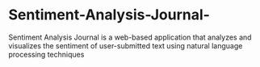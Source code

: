 # Sentiment-Analysis-Journal-
Sentiment Analysis Journal is a web-based application that analyzes and visualizes the sentiment of user-submitted text using natural language processing techniques
